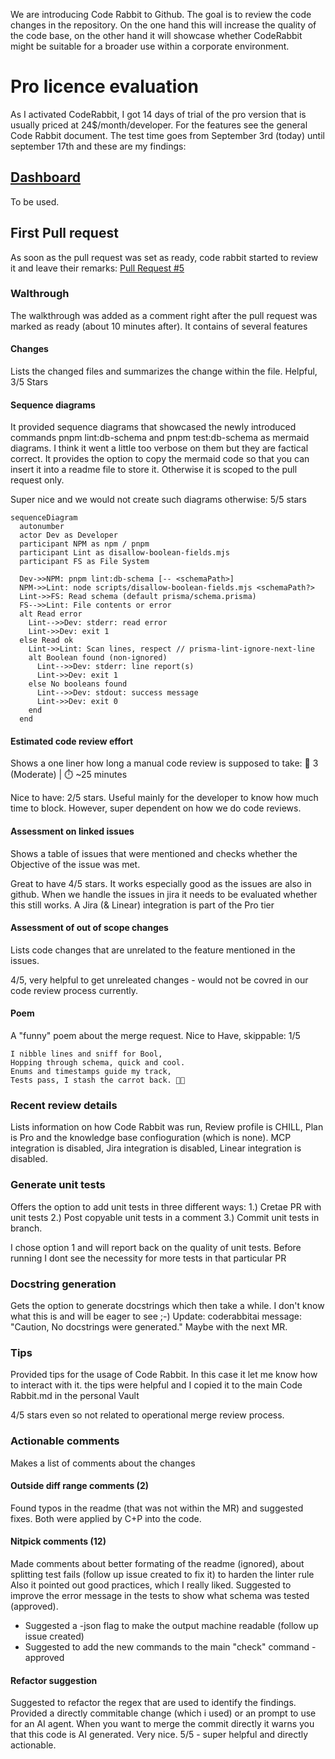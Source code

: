 We are introducing Code Rabbit to Github.
The goal is to review the code changes in the repository.
On the one hand this will increase the quality of the code base, on the other hand it will showcase whether CodeRabbit might be suitable for a broader use within a corporate environment.

# Pro licence evaluation

As I activated CodeRabbit, I got 14 days of trial of the pro version that is usually priced at 24$/month/developer.
For the features see the general Code Rabbit document.
The test time goes from September 3rd (today) until september 17th and these are my findings:

## [Dashboard](https://app.coderabbit.ai/dashboard)

To be used.

## First Pull request

As soon as the pull request was set as ready, code rabbit started to review it and leave their remarks:
[Pull Request #5](https://github.com/01capitain/jira-release-manager/pull/5)

### Walthrough

The walkthrough was added as a comment right after the pull request was marked as ready (about 10 minutes after). It contains of several features

#### Changes

Lists the changed files and summarizes the change within the file.
Helpful, 3/5 Stars

#### Sequence diagrams

It provided sequence diagrams that showcased the newly introduced commands pnpm lint:db-schema and pnpm test:db-schema as mermaid diagrams.
I think it went a little too verbose on them but they are factical correct.
It provides the option to copy the mermaid code so that you can insert it into a readme file to store it. Otherwise it is scoped to the pull request only.

Super nice and we would not create such diagrams otherwise: 5/5 stars

```
sequenceDiagram
  autonumber
  actor Dev as Developer
  participant NPM as npm / pnpm
  participant Lint as disallow-boolean-fields.mjs
  participant FS as File System

  Dev->>NPM: pnpm lint:db-schema [-- <schemaPath>]
  NPM->>Lint: node scripts/disallow-boolean-fields.mjs <schemaPath?>
  Lint->>FS: Read schema (default prisma/schema.prisma)
  FS-->>Lint: File contents or error
  alt Read error
    Lint-->>Dev: stderr: read error
    Lint->>Dev: exit 1
  else Read ok
    Lint->>Lint: Scan lines, respect // prisma-lint-ignore-next-line
    alt Boolean found (non-ignored)
      Lint-->>Dev: stderr: line report(s)
      Lint->>Dev: exit 1
    else No booleans found
      Lint-->>Dev: stdout: success message
      Lint->>Dev: exit 0
    end
  end
```

#### Estimated code review effort

Shows a one liner how long a manual code review is supposed to take:
🎯 3 (Moderate) | ⏱️ ~25 minutes

Nice to have: 2/5 stars. Useful mainly for the developer to know how much time to block. However, super dependent on how we do code reviews.

#### Assessment on linked issues

Shows a table of issues that were mentioned and checks whether the Objective of the issue was met.

Great to have 4/5 stars.
It works especially good as the issues are also in github.
When we handle the issues in jira it needs to be evaluated whether this still works. A Jira (& Linear) integration is part of the Pro tier

#### Assessment of out of scope changes

Lists code changes that are unrelated to the feature mentioned in the issues.

4/5, very helpful to get unreleated changes - would not be covred in our code review process currently.

#### Poem

A "funny" poem about the merge request.
Nice to Have, skippable: 1/5

```
I nibble lines and sniff for Bool,
Hopping through schema, quick and cool.
Enums and timestamps guide my track,
Tests pass, I stash the carrot back. 🥕🐇
```

### Recent review details

Lists information on how Code Rabbit was run, Review profile is CHILL, Plan is Pro and the knowledge base confioguration (which is none).
MCP integration is disabled, Jira integration is disabled, Linear integration is disabled.

### Generate unit tests

Offers the option to add unit tests in three different ways:
1.) Cretae PR with unit tests
2.) Post copyable unit tests in a comment
3.) Commit unit tests in branch.

I chose option 1 and will report back on the quality of unit tests. Before running I dont see the necessity for more tests in that particular PR

### Docstring generation

Gets the option to generate docstrings which then take a while. I don't know what this is and will be eager to see ;-)
Update: coderabbitai message: "Caution, No docstrings were generated." Maybe with the next MR.

### Tips

Provided tips for the usage of Code Rabbit. In this case it let me know how to interact with it. the tips were helpful and I copied it to the main Code Rabbit.md in the personal Vault

4/5 stars even so not related to operational merge review process.

### Actionable comments
Makes a list of comments about the changes

#### Outside diff range comments (2)
Found typos in the readme (that was not within the MR) and suggested fixes. Both were applied by C+P into the code.

#### Nitpick comments (12)
Made comments about better formating of the readme (ignored), about splitting test fails (follow up issue created to fix it) to harden the linter rule
Also it pointed out good practices, which I really liked.
Suggested to improve the error message in the tests to show what schema was tested (approved).
- Suggested a -json flag to make the output machine readable (follow up issue created)
- Suggested to add the new commands to the main "check" command - approved
#### Refactor suggestion
Suggested to refactor the regex that are used to identify the findings. Provided a directly commitable change (which i used) or an prompt to use for an AI agent.
When you want to merge the commit directly it warns you that this code is AI generated. Very nice.
5/5 - super helpful and directly actionable.